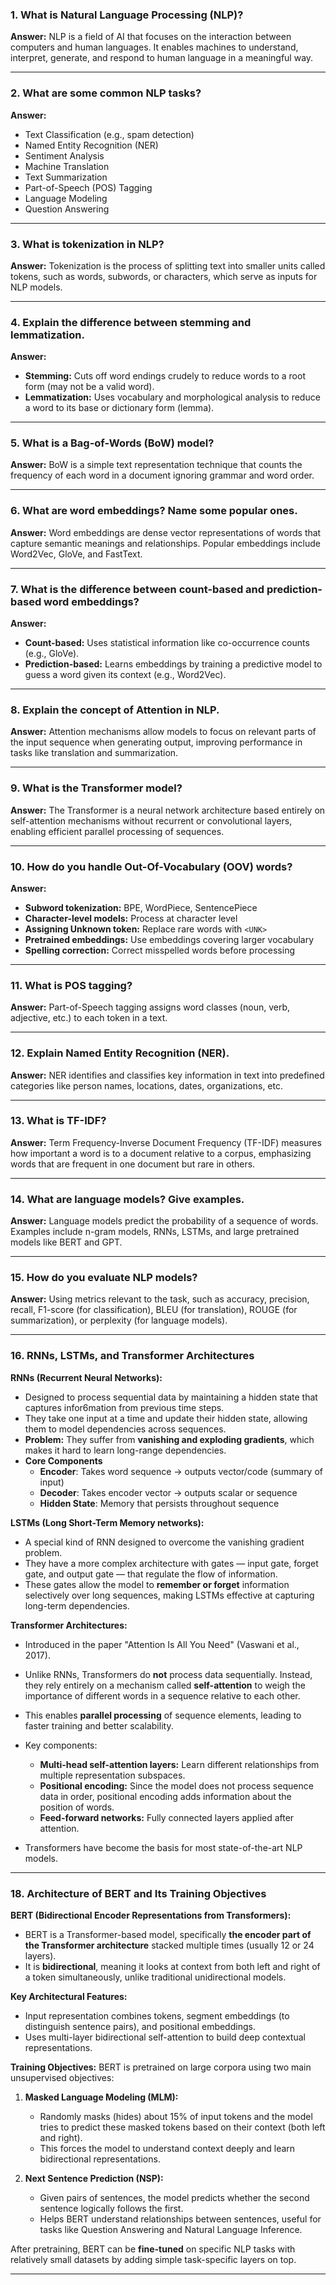 ### 1. What is Natural Language Processing (NLP)?

**Answer:**
NLP is a field of AI that focuses on the interaction between computers and human languages. It enables machines to understand, interpret, generate, and respond to human language in a meaningful way.

---

### 2. What are some common NLP tasks?

**Answer:**

* Text Classification (e.g., spam detection)
* Named Entity Recognition (NER)
* Sentiment Analysis
* Machine Translation
* Text Summarization
* Part-of-Speech (POS) Tagging
* Language Modeling
* Question Answering

---

### 3. What is tokenization in NLP?

**Answer:**
Tokenization is the process of splitting text into smaller units called tokens, such as words, subwords, or characters, which serve as inputs for NLP models.

---

### 4. Explain the difference between stemming and lemmatization.

**Answer:**

* **Stemming:** Cuts off word endings crudely to reduce words to a root form (may not be a valid word).
* **Lemmatization:** Uses vocabulary and morphological analysis to reduce a word to its base or dictionary form (lemma).

---

### 5. What is a Bag-of-Words (BoW) model?

**Answer:**
BoW is a simple text representation technique that counts the frequency of each word in a document ignoring grammar and word order.

---

### 6. What are word embeddings? Name some popular ones.

**Answer:**
Word embeddings are dense vector representations of words that capture semantic meanings and relationships. Popular embeddings include Word2Vec, GloVe, and FastText.

---

### 7. What is the difference between count-based and prediction-based word embeddings?

**Answer:**

* **Count-based:** Uses statistical information like co-occurrence counts (e.g., GloVe).
* **Prediction-based:** Learns embeddings by training a predictive model to guess a word given its context (e.g., Word2Vec).

---

### 8. Explain the concept of Attention in NLP.

**Answer:**
Attention mechanisms allow models to focus on relevant parts of the input sequence when generating output, improving performance in tasks like translation and summarization.

---

### 9. What is the Transformer model?

**Answer:**
The Transformer is a neural network architecture based entirely on self-attention mechanisms without recurrent or convolutional layers, enabling efficient parallel processing of sequences.

---

### 10. How do you handle Out-Of-Vocabulary (OOV) words?

**Answer:**
- **Subword tokenization:** BPE, WordPiece, SentencePiece
- **Character-level models:** Process at character level
- **Assigning Unknown token:** Replace rare words with `<UNK>`
- **Pretrained embeddings:** Use embeddings covering larger vocabulary
- **Spelling correction:** Correct misspelled words before processing

---

### 11. What is POS tagging?

**Answer:**
Part-of-Speech tagging assigns word classes (noun, verb, adjective, etc.) to each token in a text.

---

### 12. Explain Named Entity Recognition (NER).

**Answer:**
NER identifies and classifies key information in text into predefined categories like person names, locations, dates, organizations, etc.

---

### 13. What is TF-IDF?

**Answer:**
Term Frequency-Inverse Document Frequency (TF-IDF) measures how important a word is to a document relative to a corpus, emphasizing words that are frequent in one document but rare in others.

---

### 14. What are language models? Give examples.

**Answer:**
Language models predict the probability of a sequence of words. Examples include n-gram models, RNNs, LSTMs, and large pretrained models like BERT and GPT.

---

### 15. How do you evaluate NLP models?

**Answer:**
Using metrics relevant to the task, such as accuracy, precision, recall, F1-score (for classification), BLEU (for translation), ROUGE (for summarization), or perplexity (for language models).

---


### 16. RNNs, LSTMs, and Transformer Architectures

**RNNs (Recurrent Neural Networks):**

* Designed to process sequential data by maintaining a hidden state that captures infor6mation from previous time steps.
* They take one input at a time and update their hidden state, allowing them to model dependencies across sequences.
* **Problem:** They suffer from **vanishing and exploding gradients**, which makes it hard to learn long-range dependencies.
* **Core Components**
    - **Encoder**: Takes word sequence → outputs vector/code (summary of input)
    - **Decoder**: Takes encoder vector → outputs scalar or sequence
    - **Hidden State**: Memory that persists throughout sequence

**LSTMs (Long Short-Term Memory networks):**

* A special kind of RNN designed to overcome the vanishing gradient problem.
* They have a more complex architecture with gates — input gate, forget gate, and output gate — that regulate the flow of information.
* These gates allow the model to **remember or forget** information selectively over long sequences, making LSTMs effective at capturing long-term dependencies.

**Transformer Architectures:**

* Introduced in the paper "Attention Is All You Need" (Vaswani et al., 2017).
* Unlike RNNs, Transformers do **not** process data sequentially. Instead, they rely entirely on a mechanism called **self-attention** to weigh the importance of different words in a sequence relative to each other.
* This enables **parallel processing** of sequence elements, leading to faster training and better scalability.
* Key components:

  * **Multi-head self-attention layers:** Learn different relationships from multiple representation subspaces.
  * **Positional encoding:** Since the model does not process sequence data in order, positional encoding adds information about the position of words.
  * **Feed-forward networks:** Fully connected layers applied after attention.
* Transformers have become the basis for most state-of-the-art NLP models.

---

### 18. Architecture of BERT and Its Training Objectives

**BERT (Bidirectional Encoder Representations from Transformers):**

* BERT is a Transformer-based model, specifically **the encoder part of the Transformer architecture** stacked multiple times (usually 12 or 24 layers).
* It is **bidirectional**, meaning it looks at context from both left and right of a token simultaneously, unlike traditional unidirectional models.

**Key Architectural Features:**

* Input representation combines tokens, segment embeddings (to distinguish sentence pairs), and positional embeddings.
* Uses multi-layer bidirectional self-attention to build deep contextual representations.

**Training Objectives:**
BERT is pretrained on large corpora using two main unsupervised objectives:

1. **Masked Language Modeling (MLM):**

   * Randomly masks (hides) about 15% of input tokens and the model tries to predict these masked tokens based on their context (both left and right).
   * This forces the model to understand context deeply and learn bidirectional representations.

2. **Next Sentence Prediction (NSP):**

   * Given pairs of sentences, the model predicts whether the second sentence logically follows the first.
   * Helps BERT understand relationships between sentences, useful for tasks like Question Answering and Natural Language Inference.

After pretraining, BERT can be **fine-tuned** on specific NLP tasks with relatively small datasets by adding simple task-specific layers on top.

---

